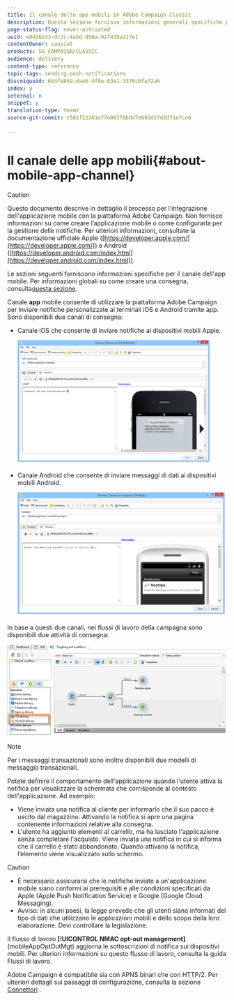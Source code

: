 ```yaml
---
title: Il canale delle app mobili in Adobe Campaign Classic
description: Questa sezione fornisce informazioni generali specifiche per il canale dell'app mobile in Adobe Campaign Classic.
page-status-flag: never-activated
uuid: e8d26b33-dc7c-4abd-956a-92f419a117e1
contentOwner: sauviat
products: SG_CAMPAIGN/CLASSIC
audience: delivery
content-type: reference
topic-tags: sending-push-notifications
discoiquuid: 6b3fe8b9-dae6-4f8e-83e1-3376c0fe72a5
index: y
internal: n
snippet: y
translation-type: tm+mt
source-git-commit: c581f22261af7e083f6bd47e603d17d2d71e7ce6

---
```



# Il canale delle app mobili{#about-mobile-app-channel}

>[!CAUTION]
>
>Questo documento descrive in dettaglio il processo per l&#39;integrazione dell&#39;applicazione mobile con la piattaforma Adobe Campaign. Non fornisce informazioni su come creare l’applicazione mobile o come configurarla per la gestione delle notifiche. Per ulteriori informazioni, consultate la documentazione ufficiale Apple ([https://developer.apple.com/](https://developer.apple.com/)) e Android ([https://developer.android.com/index.html](https://developer.android.com/index.html)).

Le sezioni seguenti forniscono informazioni specifiche per il canale dell&#39;app mobile. Per informazioni globali su come creare una consegna, consulta[questa sezione](../../delivery/using/steps-about-delivery-creation-steps.md).

Canale **app** mobile consente di utilizzare la piattaforma Adobe Campaign per inviare notifiche personalizzate ai terminali iOS e Android tramite app. Sono disponibili due canali di consegna:

* Canale iOS che consente di inviare notifiche ai dispositivi mobili Apple.

   ![](assets/nmac_intro_2.png)

* Canale Android che consente di inviare messaggi di dati ai dispositivi mobili Android.

   ![](assets/nmac_intro_1.png)

In base a questi due canali, nei flussi di lavoro della campagna sono disponibili due attività di consegna:

![](assets/nmac_intro_3.png)

>[!NOTE]
>
>Per i messaggi transazionali sono inoltre disponibili due modelli di messaggio transazionali.

Potete definire il comportamento dell&#39;applicazione quando l&#39;utente attiva la notifica per visualizzare la schermata che corrisponde al contesto dell&#39;applicazione. Ad esempio:

* Viene inviata una notifica al cliente per informarlo che il suo pacco è uscito dal magazzino. Attivando la notifica si apre una pagina contenente informazioni relative alla consegna.
* L&#39;utente ha aggiunto elementi al carrello, ma ha lasciato l&#39;applicazione senza completare l&#39;acquisto. Viene inviata una notifica in cui si informa che il carrello è stato abbandonato. Quando attivano la notifica, l’elemento viene visualizzato sullo schermo.

>[!CAUTION]
>
>* È necessario assicurarsi che le notifiche inviate a un&#39;applicazione mobile siano conformi ai prerequisiti e alle condizioni specificati da Apple (Apple Push Notification Service) e Google (Google Cloud Messaging).
>* Avviso: in alcuni paesi, la legge prevede che gli utenti siano informati del tipo di dati che utilizzano le applicazioni mobili e dello scopo della loro elaborazione. Devi controllare la legislazione.


Il flusso di lavoro **[!UICONTROL NMAC opt-out management]** (mobileAppOptOutMgt) aggiorna le sottoscrizioni di notifica sui dispositivi mobili. Per ulteriori informazioni su questo flusso di lavoro, consulta la guida [](../../workflow/using/mobile-app-channel.md)Flussi di lavoro.

Adobe Campaign è compatibile sia con APNS binari che con HTTP/2. Per ulteriori dettagli sui passaggi di configurazione, consulta la sezione [Connettori](../../delivery/using/setting-up-mobile-app-channel.md#connectors) .
